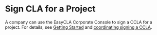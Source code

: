 # Sign CLA for a Project

A company can use the EasyCLA Corporate Console to sign a CCLA for a project. For details, see [Getting Started](../../easycla/getting-started/) and [coordinating signing a CCLA](../../easycla/corporate-cla-managers/coordinate-signing-ccla.md).

